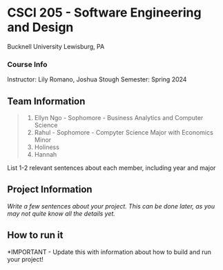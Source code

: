 # CSCI 205 - Software Engineering and Design
Bucknell University
Lewisburg, PA
### Course Info
Instructor: Lily Romano, Joshua Stough
Semester: Spring 2024
## Team Information
>1. Ellyn Ngo - Sophomore - Business Analytics and Computer Science
>2. Rahul - Sophomore - Compyter Science Major with Economics Minor
>3. Holiness
>4. Hannah



List 1-2 relevant sentences about each member, including year and major
## Project Information
*Write a few sentences about your project. This can be done later, as you
may not quite know all the details yet.*

## How to run it
*IMPORTANT - Update this with information about how to build and run your
project!